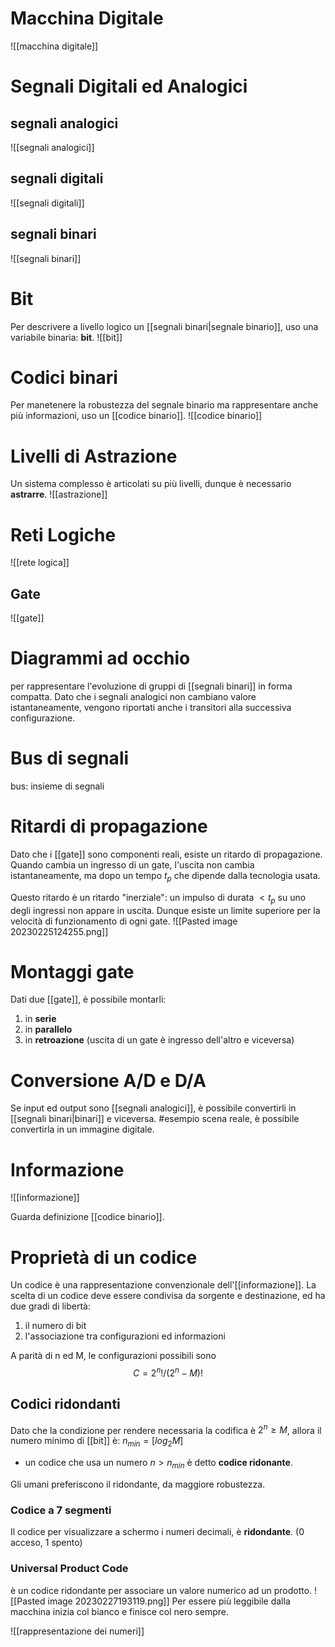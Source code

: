 # Macchina Digitale
![[macchina digitale]]

# Segnali Digitali ed Analogici

## segnali analogici
![[segnali analogici]]
## segnali digitali
![[segnali digitali]]
## segnali binari
![[segnali binari]]

# Bit
Per descrivere a livello logico un [[segnali binari|segnale binario]], uso una variabile binaria: **bit**.
![[bit]]

# Codici binari
Per manetenere la robustezza del segnale binario ma rappresentare anche più informazioni, uso un [[codice binario]].
![[codice binario]]

# Livelli di Astrazione
Un sistema complesso è articolati su più livelli, dunque è necessario **astrarre**.
![[astrazione]]

# Reti Logiche
![[rete logica]]

## Gate
![[gate]]


# Diagrammi ad occhio
per rappresentare l'evoluzione di gruppi di [[segnali binari]] in forma compatta.
Dato che i segnali analogici non cambiano valore istantaneamente, vengono riportati anche i transitori alla successiva configurazione.

# Bus di segnali
bus:  insieme di segnali

# Ritardi di propagazione

Dato che i [[gate]] sono componenti reali, esiste un ritardo di propagazione.
Quando cambia un ingresso di un gate, l'uscita non cambia istantaneamente, ma dopo un tempo $t_p$ che dipende dalla tecnologia usata.

Questo ritardo è un ritardo "inerziale": un impulso di durata $< t_p$ su uno degli ingressi non appare in uscita.
Dunque esiste un limite superiore per la velocità di funzionamento di ogni gate.
![[Pasted image 20230225124255.png]]

# Montaggi gate
Dati due [[gate]], è possibile montarli:
1. in **serie**
2. in **parallelo**
3. in **retroazione** (uscita di un gate è ingresso dell'altro e viceversa)

# Conversione A/D e D/A
Se input ed output sono [[segnali analogici]], è possibile convertirli in [[segnali binari|binari]] e viceversa.
#esempio 
	scena reale, è possibile convertirla in un immagine digitale.

# Informazione
![[informazione]]

Guarda definizione [[codice binario]].

# Proprietà di un codice
Un codice è una rappresentazione convenzionale dell'[[informazione]].
La scelta di un codice deve essere condivisa da sorgente e destinazione, ed ha due gradi di libertà:
1. il numero di bit
2. l'associazione tra configurazioni ed informazioni

A parità di n ed M, le configurazioni possibili sono 
$$C = 2^n!/(2^n-M)!$$

## Codici ridondanti
Dato che la condizione per rendere necessaria la codifica è $2^n\geq M$, allora il numero minimo di [[bit]] è: $n_{min} = [log_2{M}]$
- un codice che usa un numero $n> n_{min}$ è detto **codice ridonante**.

Gli umani preferiscono il ridondante, da maggiore robustezza.

### Codice a 7 segmenti 
Il codice per visualizzare a schermo i numeri decimali, è **ridondante**.
	(0 acceso, 1 spento)

### Universal Product Code
è un codice ridondante per associare un valore numerico ad un prodotto.
![[Pasted image 20230227193119.png]]
Per essere più leggibile dalla macchina inizia col bianco e finisce col nero sempre.

![[rappresentazione dei numeri]]

